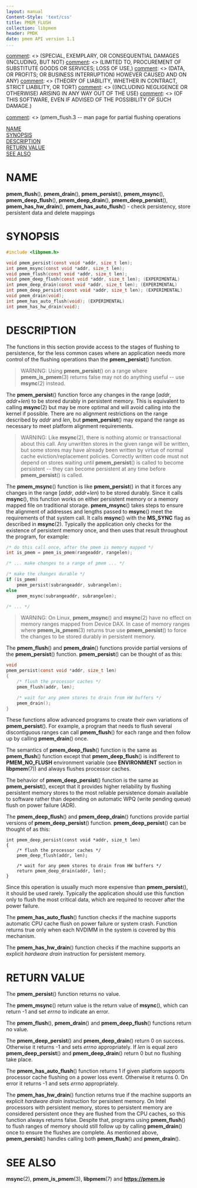 ```yaml
---
layout: manual
Content-Style: 'text/css'
title: PMEM_FLUSH
collection: libpmem
header: PMDK
date: pmem API version 1.1
...
```


[comment]: <> (Copyright 2017-2018, Intel Corporation)

[comment]: <> (Redistribution and use in source and binary forms, with or without)
[comment]: <> (modification, are permitted provided that the following conditions)
[comment]: <> (are met:)
[comment]: <> (    * Redistributions of source code must retain the above copyright)
[comment]: <> (      notice, this list of conditions and the following disclaimer.)
[comment]: <> (    * Redistributions in binary form must reproduce the above copyright)
[comment]: <> (      notice, this list of conditions and the following disclaimer in)
[comment]: <> (      the documentation and/or other materials provided with the)
[comment]: <> (      distribution.)
[comment]: <> (    * Neither the name of the copyright holder nor the names of its)
[comment]: <> (      contributors may be used to endorse or promote products derived)
[comment]: <> (      from this software without specific prior written permission.)

[comment]: <> (THIS SOFTWARE IS PROVIDED BY THE COPYRIGHT HOLDERS AND CONTRIBUTORS)
[comment]: <> ("AS IS" AND ANY EXPRESS OR IMPLIED WARRANTIES, INCLUDING, BUT NOT)
[comment]: <> (LIMITED TO, THE IMPLIED WARRANTIES OF MERCHANTABILITY AND FITNESS FOR)
[comment]: <> (A PARTICULAR PURPOSE ARE DISCLAIMED. IN NO EVENT SHALL THE COPYRIGHT)
[comment]: <> (OWNER OR CONTRIBUTORS BE LIABLE FOR ANY DIRECT, INDIRECT, INCIDENTAL,)
[comment]: <> (SPECIAL, EXEMPLARY, OR CONSEQUENTIAL DAMAGES (INCLUDING, BUT NOT)
[comment]: <> (LIMITED TO, PROCUREMENT OF SUBSTITUTE GOODS OR SERVICES; LOSS OF USE,)
[comment]: <> (DATA, OR PROFITS; OR BUSINESS INTERRUPTION) HOWEVER CAUSED AND ON ANY)
[comment]: <> (THEORY OF LIABILITY, WHETHER IN CONTRACT, STRICT LIABILITY, OR TORT)
[comment]: <> ((INCLUDING NEGLIGENCE OR OTHERWISE) ARISING IN ANY WAY OUT OF THE USE)
[comment]: <> (OF THIS SOFTWARE, EVEN IF ADVISED OF THE POSSIBILITY OF SUCH DAMAGE.)

[comment]: <> (pmem_flush.3 -- man page for partial flushing operations

[NAME](#name)<br />
[SYNOPSIS](#synopsis)<br />
[DESCRIPTION](#description)<br />
[RETURN VALUE](#return-value)<br />
[SEE ALSO](#see-also)<br />

# NAME #

**pmem_flush**(), **pmem_drain**(),
**pmem_persist**(), **pmem_msync**(),
**pmem_deep_flush**(), **pmem_deep_drain**(), **pmem_deep_persist**(),
**pmem_has_hw_drain**(), **pmem_has_auto_flush**() - check persistency,
				store persistent data and delete mappings

# SYNOPSIS #

```c
#include <libpmem.h>

void pmem_persist(const void *addr, size_t len);
int pmem_msync(const void *addr, size_t len);
void pmem_flush(const void *addr, size_t len);
void pmem_deep_flush(const void *addr, size_t len); (EXPERIMENTAL)
int pmem_deep_drain(const void *addr, size_t len); (EXPERIMENTAL)
int pmem_deep_persist(const void *addr, size_t len); (EXPERIMENTAL)
void pmem_drain(void);
int pmem_has_auto_flush(void); (EXPERIMENTAL)
int pmem_has_hw_drain(void);
```

# DESCRIPTION #

The functions in this section provide access to the stages of flushing
to persistence, for the less common cases where an application needs more
control of the flushing operations than the **pmem_persist**() function.

>WARNING:
Using **pmem_persist**() on a range where **pmem_is_pmem**(3)
returns false may not do anything useful -- use **msync**(2) instead.

The **pmem_persist**() function force any changes in the range
\[*addr*, *addr*+*len*) to be stored durably in
persistent memory. This is equivalent to calling **msync**(2)
but may be more optimal and will avoid calling into the kernel if
possible. There are no alignment restrictions on the range described by
*addr* and *len*, but **pmem_persist**() may expand the range as
necessary to meet platform alignment requirements.

>WARNING:
Like **msync**(2), there is nothing atomic or transactional
about this call. Any unwritten stores in the given range will be
written, but some stores may have already been written by virtue of
normal cache eviction/replacement policies. Correctly written code must
not depend on stores waiting until **pmem_persist**() is called to
become persistent -- they can become persistent at any time before
**pmem_persist**() is called.

The **pmem_msync**() function is like **pmem_persist**() in that it
forces any changes in the range \[*addr*, *addr*+*len*) to be stored
durably. Since it calls **msync**(), this function works on either
persistent memory or a memory mapped file on traditional storage.
**pmem_msync**() takes steps to ensure the alignment of addresses and
lengths passed to **msync**() meet the requirements of that system call.
It calls **msync**() with the **MS_SYNC** flag as described in
**msync**(2). Typically the application only checks for the existence of
persistent memory once, and then uses that result throughout the
program, for example:

```c
/* do this call once, after the pmem is memory mapped */
int is_pmem = pmem_is_pmem(rangeaddr, rangelen);

/* ... make changes to a range of pmem ... */

/* make the changes durable */
if (is_pmem)
	pmem_persist(subrangeaddr, subrangelen);
else
	pmem_msync(subrangeaddr, subrangelen);

/* ... */
```


>WARNING:
On Linux, **pmem_msync**() and **msync**(2) have no effect on memory ranges
mapped from Device DAX.  In case of memory ranges where **pmem_is_pmem**(3)
returns true use **pmem_persist**() to force the changes to be stored durably
in persistent memory.


The **pmem_flush**() and **pmem_drain**() functions provide
partial versions of the **pmem_persist**() function.
**pmem_persist**() can be thought of as this:

```c
void
pmem_persist(const void *addr, size_t len)
{
	/* flush the processor caches */
	pmem_flush(addr, len);

	/* wait for any pmem stores to drain from HW buffers */
	pmem_drain();
}
```

These functions allow advanced programs to create their own variations
of **pmem_persist**(). For example, a program that needs to flush
several discontiguous ranges can call **pmem_flush**() for each range
and then follow up by calling **pmem_drain**() once.

The semantics of **pmem_deep_flush**() function is the same as
**pmem_flush**() function except that **pmem_deep_flush**() is indifferent to
**PMEM_NO_FLUSH** environment variable (see **ENVIRONMENT** section in **libpmem**(7))
and always flushes processor caches.

The behavior of **pmem_deep_persist**() function is the same as **pmem_persist**(),
except that it provides higher reliability by flushing persistent memory stores to
the most reliable persistence domain available to software rather than depending on
automatic WPQ (write pending queue) flush on power failure (ADR).

The **pmem_deep_flush**() and **pmem_deep_drain**() functions provide
partial versions of **pmem_deep_persist**() function.
**pmem_deep_persist**() can be thought of as this:

```
int pmem_deep_persist(const void *addr, size_t len)
{
	/* flush the processor caches */
	pmem_deep_flush(addr, len);

	/* wait for any pmem stores to drain from HW buffers */
	return pmem_deep_drain(addr, len);
}
```

Since this operation is usually much more expensive than **pmem_persist**(),
it should be used rarely. Typically the application should use this function
only to flush the most critical data, which are required to recover after
the power failure.

The **pmem_has_auto_flush**() function checks if the machine supports automatic
CPU cache flush on power failure or system crash.
Function returns true only when each NVDIMM in the system is covered by this
mechanism.

The **pmem_has_hw_drain**() function checks if the machine
supports an explicit *hardware drain*
instruction for persistent memory.

# RETURN VALUE #

The **pmem_persist**() function returns no value.

The **pmem_msync**() return value is the return value of
**msync**(), which can return -1 and set *errno* to indicate an error.

The **pmem_flush**(), **pmem_drain**() and **pmem_deep_flush**()
functions return no value.

The **pmem_deep_persist**() and **pmem_deep_drain**() return 0 on success.
Otherwise it returns -1 and sets *errno* appropriately. If *len* is equal zero
**pmem_deep_persist**() and **pmem_deep_drain**() return 0 but no flushing take place.

The **pmem_has_auto_flush**() function returns 1 if given platform supports
processor cache flushing on a power loss event.  Otherwise it returns 0.
On error it returns -1 and sets *errno* appropriately.

The **pmem_has_hw_drain**() function returns true if the machine
supports an explicit *hardware drain*
instruction for persistent memory.
On Intel processors with persistent memory,
stores to persistent memory are considered persistent
once they are flushed from the CPU caches, so this
function always returns false. Despite that, programs using
**pmem_flush**() to flush ranges of memory should still follow up by calling
**pmem_drain**() once to ensure the flushes are complete. As mentioned above,
**pmem_persist**() handles calling both **pmem_flush**() and **pmem_drain**().

# SEE ALSO #

**msync**(2), **pmem_is_pmem**(3), **libpmem**(7)
and **<https://pmem.io>**
